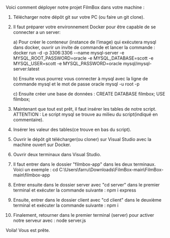 Voici comment déployer notre projet FilmBox dans votre machine :

1. Télécharger notre dépôt git sur votre PC (ou faire un git clone).

2. Il faut préparer votre environnement Docker pour être capable de se connecter a un server:
   
   a) Pour créer le conteneur (instance de l’image) qui exécutera mysql dans docker, ouvrir un invite de commande et lancer la commande :
      docker run -d -p 3306:3306 --name mysql-server -e MYSQL_ROOT_PASSWORD=oracle -e MYSQL_DATABASE=scott -e MYSQL_USER=scott -e MYSQL_PASSWORD=oracle mysql/mysql-server:latest

   b) Ensuite vous pourrez vous connecter à mysql avec la ligne de commande mysql et le mot de passe oracle
      mysql -u root -p

   c) Ensuite créer une base de données :
      CREATE DATABASE filmbox;
      USE filmbox;

3. Maintenant que tout est prêt, il faut insérer les tables de notre script. ATTENTION : Le script mysql se trouve au milieu du script(indiqué en commentaire).

4. Insérer les valeur des tables(ce trouve en bas du script).

5. Ouvrir le dépôt git télécharger(ou cloner) sur Visual Studio avec la machine ouvert sur Docker.

6. Ouvrir deux terminaux dans Visual Studio.

7. Il faut entrer dans le dossier "filmbox-app" dans les deux terminaux. Voici un exemple : cd C:\Users\farru\Downloads\FilmBox-main\FilmBox-main\filmbox-app

8. Entrer ensuite dans le dossier server avec "cd server" dans le premier terminal et exécuter la commande suivante : npm i express

9. Ensuite, entrer dans le dossier client avec "cd client" dans le deuxième terminal et exécuter la commande suivante : npm i

10. Finalement, retourner dans le premier terminal (server) pour activer notre serveur avec : node server.js

Voila! Vous est prête.
